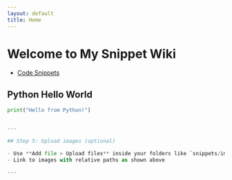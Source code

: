 ```yaml
---
layout: default
title: Home
---
```


# Welcome to My Snippet Wiki

- [Code Snippets](/coding)

## Python Hello World

```python
print("Hello from Python!")


---

## Step 5: Upload images (optional)

- Use **Add file > Upload files** inside your folders like `snippets/images/`
- Link to images with relative paths as shown above

---